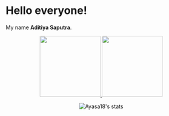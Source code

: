 # Hello everyone! 

My name **Aditiya Saputra**.



<p align="center">
    <a href="https://github.com/gilangadhan">
      <img height="160em" src="https://github-readme-stats-eight-theta.vercel.app/api?username=Ayasa18&show_icons=true&theme=algolia&include_all_commits=true&count_private=true"/>
      <img height="160em" src="https://github-readme-stats-eight-theta.vercel.app/api/top-langs/?username=Ayasa18&layout=compact&langs_count=8&theme=algolia"/>
    </a>
</p>


<div align="center">
    <div style="display: inline-block; height: 100%;">
        <picture>
            <source media="(prefers-color-scheme: dark)" srcset="https://github-profile-trophy.vercel.app/?username=Ayasa18&no-bg=true&no-border=false&no-frame=true&column=6&row=1&theme=radical" />
            <source media="(prefers-color-scheme: light)" srcset="https://github-profile-trophy.vercel.app/?username=lAyasa18&no-bg=true&no-border=false&no-frame=true&column=6&row=1&theme=flat" />
            <img align="center" src="https://github-profile-trophy.vercel.app/?username=loonglim&no-bg=true&no-border=false&no-frame=true&column=6&row=1&theme=radical" alt="Ayasa18's stats"/>
        </picture>
    </div>
</div>

<img width=100% src="https://capsule-render.vercel.app/api?type=waving&color=0:50faaa,100:fa50e3&height=120&section=footer"/>
